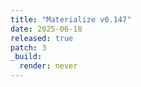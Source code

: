 ```yaml
---
title: "Materialize v0.147"
date: 2025-06-18
released: true
patch: 3
_build:
  render: never
---
```


